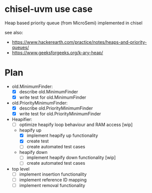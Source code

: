 # chisel-uvm use case
Heap based priority queue (from MicroSemi) implemented in chisel

see also:
* https://www.hackerearth.com/practice/notes/heaps-and-priority-queues/
* https://www.geeksforgeeks.org/k-ary-heap/

# Plan

 * old.MinimumFinder:
    - [x] describe old.MinimumFinder
    - [x] write test for old.MinimumFinder
 * old.PriorityMinimumFinder:
    - [x] describe old.PriorityMinimumFinder
    - [x] write test for old.PriorityMinimumFinder
 * Heapifier:
    - [ ] optimize heapify loop behaviour and RAM access [wip]
    - heapify up
        - [x] implement heapify up functionality
        - [x] create test
        - [ ] create automated test cases
    - heapify down
        - [ ] implement heapify down functionality [wip]
        - [ ] create automated test cases
 * top level
    - [ ] implement insertion functionality
    - [ ] implement reference ID mapping
    - [ ] implement removal functionality
